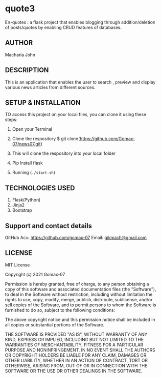 # quote3

En-quotes : a flask project that enables blogging through addition/deletion of posts/quotes by enabling CRUD features of databases.

## AUTHOR 
Macharia John

## DESCRIPTION
This is an application that enables the user to search , preview and display various news articles from different sources.

## SETUP & INSTALLATION 
TO access this project on your local files, you can clone it using these steps:

1. Open your Terminal
2. Clone the respository 
       $ git clone(https://github.com/Gomax-07/news07.git)

3. This will clone the respository into your local folder
4. Pip Install flask
5. Running (`./start.sh`)


## TECHNOLOGIES USED
1. Flask(Python)
2. Jinja2
3. Bootstrap  

## Support and contact details

 GitHub Acc: https://github.com/gomax-07
 Email: gikmach@gmail.com

## LICENSE
MIT License

Copyright (c) 2021 Gomax-07

Permission is hereby granted, free of charge, to any person obtaining a copy
of this software and associated documentation files (the "Software"), to deal
in the Software without restriction, including without limitation the rights
to use, copy, modify, merge, publish, distribute, sublicense, and/or sell
copies of the Software, and to permit persons to whom the Software is
furnished to do so, subject to the following conditions:

The above copyright notice and this permission notice shall be included in all
copies or substantial portions of the Software.

THE SOFTWARE IS PROVIDED "AS IS", WITHOUT WARRANTY OF ANY KIND, EXPRESS OR
IMPLIED, INCLUDING BUT NOT LIMITED TO THE WARRANTIES OF MERCHANTABILITY,
FITNESS FOR A PARTICULAR PURPOSE AND NONINFRINGEMENT. IN NO EVENT SHALL THE
AUTHORS OR COPYRIGHT HOLDERS BE LIABLE FOR ANY CLAIM, DAMAGES OR OTHER
LIABILITY, WHETHER IN AN ACTION OF CONTRACT, TORT OR OTHERWISE, ARISING FROM,
OUT OF OR IN CONNECTION WITH THE SOFTWARE OR THE USE OR OTHER DEALINGS IN THE
SOFTWARE.
